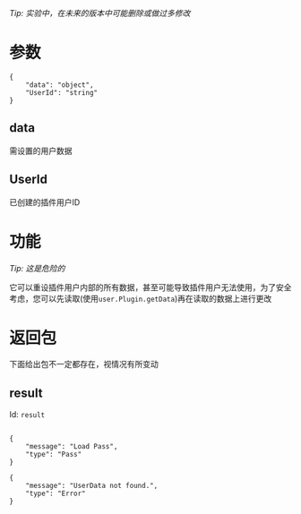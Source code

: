 _Tip: 实验中，在未来的版本中可能删除或做过多修改_
# 参数
```
{
    "data": "object",
    "UserId": "string"
}
```
## data
需设置的用户数据
## UserId
已创建的插件用户ID
# 功能
_Tip: 这是危险的_

它可以重设插件用户内部的所有数据，甚至可能导致插件用户无法使用，为了安全考虑，您可以先读取(使用`user.Plugin.getData`)再在读取的数据上进行更改
# 返回包
下面给出包不一定都存在，视情况有所变动

## result
Id: `result`

```

{
    "message": "Load Pass",
    "type": "Pass"
}

{
    "message": "UserData not found.",
    "type": "Error"
}

```
